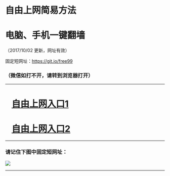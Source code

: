 ﻿# 自由上网简易方法

# 电脑、手机一键翻墙

（2017/10/02 更新，网址有效）

固定短网址：https://git.io/free99

### （微信如打不开，请转到浏览器打开）


***





# &nbsp;&nbsp; <a href="http://ft294734840.fwtz-zhenx1001.xyz/fwqtz01.html?t=100200117528 " target="_blank">自由上网入口1</a>
# &nbsp;&nbsp; <a href="http://ft2504326249.fw-tzzhen1002.xyz/fwqtz02.html?t=100200125418 " target="_blank">自由上网入口2</a>
***

### 请记住下图中固定短网址：

<img src="https://s3-us-west-2.amazonaws.com/fwq-1001/yjfq-20170905okok.png" /> 


***

